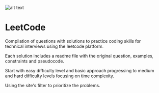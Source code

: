 ![alt text][diagram]

[diagram]: https://leetcode.com/_next/static/images/logo-dark-c96c407d175e36c81e236fcfdd682a0b.png "Leetcode logo"

# LeetCode

Compilation of questions with solutions to practice coding skills for technical interviews using the leetcode platform.

Each solution includes a readme file with the original question, examples, constraints and pseudocode.

Start with easy difficulty level and basic approach progressing to medium and hard difficulty levels focusing on time complexity.

Using the site's filter to prioritize the problems.
